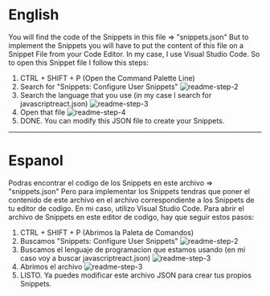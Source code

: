 # English
You will find the code of the Snippets in this file => "snippets.json"
But to implement the Snippets you will have to put the content of this file on a Snippet File from your Code Editor.
In my case, I use Visual Studio Code. So to open this Snippet file I follow this steps:
1. CTRL + SHIFT + P (Open the Command Palette Line)
2. Search for "Snippets: Configure User Snippets"
![readme-step-2](https://i.ibb.co/3M4KgB0/readme-step-2.png)
3. Search the language that you use (in my case I search for javascriptreact.json)
![readme-step-3](https://i.ibb.co/mBQCzBW/readme-step-3.png)
4. Open that file
![readme-step-4](https://i.ibb.co/K5J6hkX/readme-final-step.png)
5. DONE. You can modify this JSON file to create your Snippets.
------------------------------------------------------------------
# Espanol
Podras encontrar el codigo de los Snippets en este archivo => "snippets.json"
Pero para implementar los Snippets tendras que poner el contenido de este archivo en el archivo correspondiente a los Snippets de tu editor de codigo.
En mi caso, utilizo Visual Studio Code. Para abrir el archivo de Snippets en este editor de codigo, hay que seguir estos pasos:
1. CTRL + SHIFT + P (Abrimos la Paleta de Comandos)
2. Buscamos "Snippets: Configure User Snippets"
![readme-step-2](https://i.ibb.co/3M4KgB0/readme-step-2.png)
3. Buscamos el lenguaje de programacion que estamos usando (en mi caso voy a buscar javascriptreact.json)
![readme-step-3](https://i.ibb.co/mBQCzBW/readme-step-3.png)
4. Abrimos el archivo
![readme-step-3](https://i.ibb.co/K5J6hkX/readme-final-step.png)
5. LISTO. Ya puedes modificar este archivo JSON para crear tus propios Snippets.
